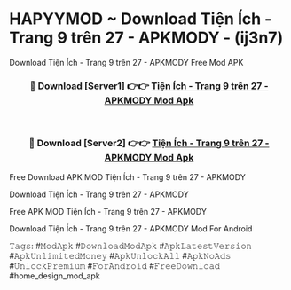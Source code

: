 # HAPYYMOD ~ Download Tiện Ích - Trang 9 trên 27 - APKMODY - (ij3n7)
Download Tiện Ích - Trang 9 trên 27 - APKMODY Free Mod APK

<div align="center">
<h3>🔴 Download [Server1] 👉👉 <a href="https://apk-comot.site?title=Tiện_Ích_-_Trang_9_trên_27_-_APKMODY">Tiện Ích - Trang 9 trên 27 - APKMODY Mod Apk</a></h3><br>

<h3>🔴 Download [Server2] 👉👉 <a href="https://apk-comot.site?title=Tiện_Ích_-_Trang_9_trên_27_-_APKMODY">Tiện Ích - Trang 9 trên 27 - APKMODY Mod Apk</a></h3>
</div>


Free Download APK MOD Tiện Ích - Trang 9 trên 27 - APKMODY

Download Tiện Ích - Trang 9 trên 27 - APKMODY 

Free APK MOD Tiện Ích - Trang 9 trên 27 - APKMODY 

Download Tiện Ích - Trang 9 trên 27 - APKMODY Mod For Android

𝚃𝚊𝚐𝚜: #𝙼𝚘𝚍𝙰𝚙𝚔 #𝙳𝚘𝚠𝚗𝚕𝚘𝚊𝚍𝙼𝚘𝚍𝙰𝚙𝚔 #𝙰𝚙𝚔𝙻𝚊𝚝𝚎𝚜𝚝𝚅𝚎𝚛𝚜𝚒𝚘𝚗 #𝙰𝚙𝚔𝚄𝚗𝚕𝚒𝚖𝚒𝚝𝚎𝚍𝙼𝚘𝚗𝚎𝚢 #𝙰𝚙𝚔𝚄𝚗𝚕𝚘𝚌𝚔𝙰𝚕𝚕 #𝙰𝚙𝚔𝙽𝚘𝙰𝚍𝚜 #𝚄𝚗𝚕𝚘𝚌𝚔𝙿𝚛𝚎𝚖𝚒𝚞𝚖 #𝙵𝚘𝚛𝙰𝚗𝚍𝚛𝚘𝚒𝚍 #𝙵𝚛𝚎𝚎𝙳𝚘𝚠𝚗𝚕𝚘𝚊𝚍 #home_design_mod_apk